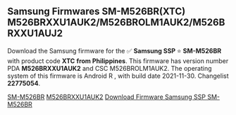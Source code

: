 <h2>Samsung Firmwares SM-M526BR(XTC) M526BRXXU1AUK2/M526BROLM1AUK2/M526BRXXU1AUJ2</h2>
Download the Samsung firmware for the ✅ <strong>Samsung SSP </strong> ⭐ <strong>SM-M526BR</strong> with product code <strong>XTC</strong> <strong> from Philippines</strong>. This firmware has version number PDA <strong>M526BRXXU1AUK2</strong> and CSC M526BROLM1AUK2. The operating system of this firmware is Android R , with build date 2021-11-30. Changelist <strong>22775054</strong>.


[SM-M526BR](https://samfirm.shop/samsung/model/SM-M526BR)
[M526BRXXU1AUK2](https://samfirm.shop/samsung/pda/M526BRXXU1AUK2)
[Download Firmware Samsung SSP SM-M526BR](https://samfirm.shop/samsung/firmware/479163)
